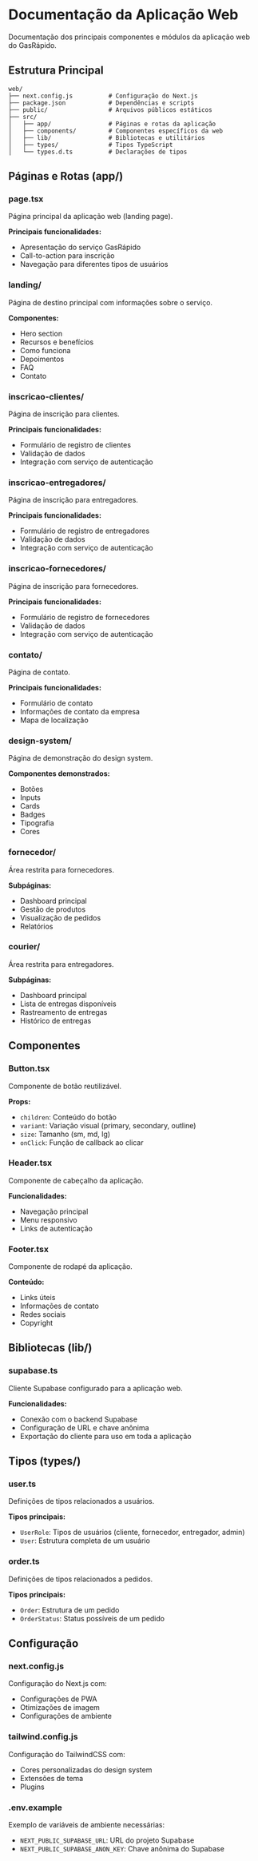 # Documentação da Aplicação Web

Documentação dos principais componentes e módulos da aplicação web do GasRápido.

## Estrutura Principal

```
web/
├── next.config.js          # Configuração do Next.js
├── package.json            # Dependências e scripts
├── public/                 # Arquivos públicos estáticos
├── src/
│   ├── app/                # Páginas e rotas da aplicação
│   ├── components/         # Componentes específicos da web
│   ├── lib/                # Bibliotecas e utilitários
│   ├── types/              # Tipos TypeScript
│   └── types.d.ts          # Declarações de tipos
```

## Páginas e Rotas (app/)

### page.tsx

Página principal da aplicação web (landing page).

**Principais funcionalidades:**
- Apresentação do serviço GasRápido
- Call-to-action para inscrição
- Navegação para diferentes tipos de usuários

### landing/

Página de destino principal com informações sobre o serviço.

**Componentes:**
- Hero section
- Recursos e benefícios
- Como funciona
- Depoimentos
- FAQ
- Contato

### inscricao-clientes/

Página de inscrição para clientes.

**Principais funcionalidades:**
- Formulário de registro de clientes
- Validação de dados
- Integração com serviço de autenticação

### inscricao-entregadores/

Página de inscrição para entregadores.

**Principais funcionalidades:**
- Formulário de registro de entregadores
- Validação de dados
- Integração com serviço de autenticação

### inscricao-fornecedores/

Página de inscrição para fornecedores.

**Principais funcionalidades:**
- Formulário de registro de fornecedores
- Validação de dados
- Integração com serviço de autenticação

### contato/

Página de contato.

**Principais funcionalidades:**
- Formulário de contato
- Informações de contato da empresa
- Mapa de localização

### design-system/

Página de demonstração do design system.

**Componentes demonstrados:**
- Botões
- Inputs
- Cards
- Badges
- Tipografia
- Cores

### fornecedor/

Área restrita para fornecedores.

**Subpáginas:**
- Dashboard principal
- Gestão de produtos
- Visualização de pedidos
- Relatórios

### courier/

Área restrita para entregadores.

**Subpáginas:**
- Dashboard principal
- Lista de entregas disponíveis
- Rastreamento de entregas
- Histórico de entregas

## Componentes

### Button.tsx

Componente de botão reutilizável.

**Props:**
- `children`: Conteúdo do botão
- `variant`: Variação visual (primary, secondary, outline)
- `size`: Tamanho (sm, md, lg)
- `onClick`: Função de callback ao clicar

### Header.tsx

Componente de cabeçalho da aplicação.

**Funcionalidades:**
- Navegação principal
- Menu responsivo
- Links de autenticação

### Footer.tsx

Componente de rodapé da aplicação.

**Conteúdo:**
- Links úteis
- Informações de contato
- Redes sociais
- Copyright

## Bibliotecas (lib/)

### supabase.ts

Cliente Supabase configurado para a aplicação web.

**Funcionalidades:**
- Conexão com o backend Supabase
- Configuração de URL e chave anônima
- Exportação do cliente para uso em toda a aplicação

## Tipos (types/)

### user.ts

Definições de tipos relacionados a usuários.

**Tipos principais:**
- `UserRole`: Tipos de usuários (cliente, fornecedor, entregador, admin)
- `User`: Estrutura completa de um usuário

### order.ts

Definições de tipos relacionados a pedidos.

**Tipos principais:**
- `Order`: Estrutura de um pedido
- `OrderStatus`: Status possíveis de um pedido

## Configuração

### next.config.js

Configuração do Next.js com:
- Configurações de PWA
- Otimizações de imagem
- Configurações de ambiente

### tailwind.config.js

Configuração do TailwindCSS com:
- Cores personalizadas do design system
- Extensões de tema
- Plugins

### .env.example

Exemplo de variáveis de ambiente necessárias:
- `NEXT_PUBLIC_SUPABASE_URL`: URL do projeto Supabase
- `NEXT_PUBLIC_SUPABASE_ANON_KEY`: Chave anônima do Supabase